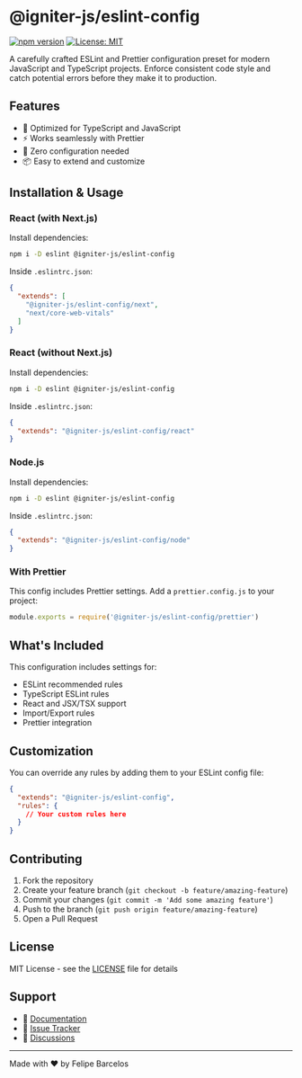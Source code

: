 # @igniter-js/eslint-config

[![npm version](https://badge.fury.io/js/@igniter-js%2Feslint-config.svg)](https://www.npmjs.com/package/@igniter-js/eslint-config)
[![License: MIT](https://img.shields.io/badge/License-MIT-yellow.svg)](https://opensource.org/licenses/MIT)

A carefully crafted ESLint and Prettier configuration preset for modern JavaScript and TypeScript projects. Enforce consistent code style and catch potential errors before they make it to production.

## Features

- 🎯 Optimized for TypeScript and JavaScript
- ⚡ Works seamlessly with Prettier
- 🔧 Zero configuration needed
- 📦 Easy to extend and customize

## Installation & Usage

### React (with Next.js)
Install dependencies:

```bash
npm i -D eslint @igniter-js/eslint-config
```

Inside `.eslintrc.json`:
```json
{
  "extends": [
    "@igniter-js/eslint-config/next",
    "next/core-web-vitals"
  ]
}
```

### React (without Next.js)
Install dependencies:

```bash
npm i -D eslint @igniter-js/eslint-config
```

Inside `.eslintrc.json`:
```json
{
  "extends": "@igniter-js/eslint-config/react"
}
```

### Node.js
Install dependencies:

```bash
npm i -D eslint @igniter-js/eslint-config
```

Inside `.eslintrc.json`:
```json
{
  "extends": "@igniter-js/eslint-config/node"
}
```

### With Prettier

This config includes Prettier settings. Add a `prettier.config.js` to your project:

```javascript
module.exports = require('@igniter-js/eslint-config/prettier')
```

## What's Included

This configuration includes settings for:

- ESLint recommended rules
- TypeScript ESLint rules
- React and JSX/TSX support
- Import/Export rules
- Prettier integration

## Customization

You can override any rules by adding them to your ESLint config file:

```json
{
  "extends": "@igniter-js/eslint-config",
  "rules": {
    // Your custom rules here
  }
}
```

## Contributing

1. Fork the repository
2. Create your feature branch (`git checkout -b feature/amazing-feature`)
3. Commit your changes (`git commit -m 'Add some amazing feature'`)
4. Push to the branch (`git push origin feature/amazing-feature`)
5. Open a Pull Request

## License

MIT License - see the [LICENSE](LICENSE) file for details

## Support

- 📝 [Documentation](https://github.com/felipebarcelospro/igniter-eslint-config)
- 🐛 [Issue Tracker](https://github.com/felipebarcelospro/igniter-eslint-config/issues)
- 💬 [Discussions](https://github.com/felipebarcelospro/igniter-eslint-config/discussions)

---

Made with ❤️ by Felipe Barcelos
